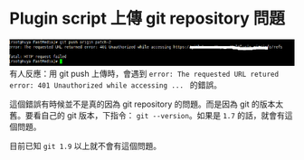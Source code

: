 # Plugin script 上傳 git repository 問題

![git push 401 error](gitlab的問題.png)
有人反應：用 git push 上傳時，會遇到 ```error: The requested URL retured error: 401 Unauthorized while accessing ... ``` 的錯誤。

這個錯誤有時候並不是真的因為 git repository 的問題。而是因為 git 的版本太舊。要看自己的 git 版本，下指令： ``` git --version ```。如果是 ```1.7``` 的話，就會有這個問題。

目前已知 ```git 1.9``` 以上就不會有這個問題。